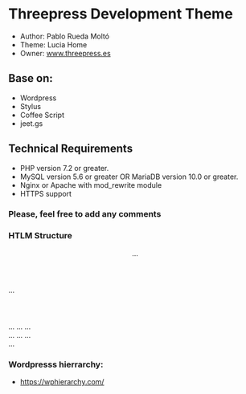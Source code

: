 # Threepress Development Theme


* Author: Pablo Rueda Moltó
* Theme: Lucia Home
* Owner: www.threepress.es


## Base on:

  - Wordpress
  - Stylus
  - Coffee Script
  - jeet.gs

## Technical Requirements

  - PHP version 7.2 or greater.
  - MySQL version 5.6 or greater OR MariaDB version 10.0 or greater.
  - Nginx or Apache with mod_rewrite module
  - HTTPS support

### Please, feel free to add any comments


### HTLM Structure

<main>
  <header id="main-header">
    ...
  </header>
  <aside>
    ...
  </aside>
  <section>
    <div class="container"> <!-- optional -->
      <header></header>
      <article></article>
      ...
      ...
      ...
      <article></article>
      <footer></footer>
    </div> <!-- /optional -->
  </section>
  ...
  ...
  ...
  <section></section>
  <footer id="main-footer">
    ...
  </footer>
</main>


### Wordpresss hierrarchy: 

  - https://wphierarchy.com/